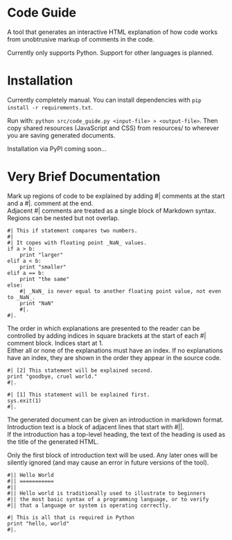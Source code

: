 Code Guide
==========

A tool that generates an interactive HTML explanation of how code works from unobtrusive markup of comments in the code.

Currently only supports Python.  Support for other languages is planned.


Installation
============

Currently completely manual.  You can install dependencies with `pip install -r requirements.txt`.

Run with: `python src/code_guide.py <input-file> > <output-file>`.   Then copy shared resources (JavaScript and CSS) from resources/ to wherever you are saving generated documents.

Installation via PyPI coming soon... 


Very Brief Documentation
========================

Mark up regions of code to be explained by adding #| comments at the start and a #|. comment at the end.  
Adjacent #| comments are treated as a single block of Markdown syntax.  Regions can be nested but not overlap.

    #| This if statement compares two numbers.
    #|
    #| It copes with floating point _NaN_ values.
    if a > b:
        print "larger"
    elif a < b:
        print "smaller"
    elif a == b:
        print "the same"
    else:
        #| _NaN_ is never equal to another floating point value, not even to _NaN_.
        print "NaN"
        #|.
    #|.


The order in which explanations are presented to the reader can be controlled by adding 
indices in square brackets at the start of each #| comment block.  Indices start at 1.  
Either all or none of the explanations must have an index.  If no explanations have an index, 
they are shown in the order they appear in the source code.


    #| [2] This statement will be explained second.
    print "goodbye, cruel world."
    #|.

    #| [1] This statement will be explained first.
    sys.exit(1)
    #|.

The generated document can be given an introduction in markdown format.  
Introduction text is a block of adjacent lines that start with #||.  
If the introduction has a top-level heading, the text of the heading is 
used as the title of the generated HTML.

Only the first block of introduction text will be used.  Any later ones 
will be silently ignored (and may cause an error in future versions of the tool).


    #|| Hello World
    #|| ===========
    #||
    #|| Hello world is traditionally used to illustrate to beginners 
    #|| the most basic syntax of a programming language, or to verify 
    #|| that a language or system is operating correctly.
    
    #| This is all that is required in Python
    print "hello, world"
    #|.


